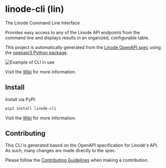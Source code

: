 # linode-cli (lin)

The Linode Command Line Interface

Provides easy access to any of the Linode API endpoints from the command line and displays results in an organized, configurable table. 

This project is automatically generated from the [Linode OpenAPI spec](https://www.linode.com/docs/api/) using the [openapi3 Python package](https://github.com/Dorthu/openapi3).

![Example of CLI in use](https://raw.githubusercontent.com/linode/linode-cli/main/demo.gif)

Visit the [Wiki](../../wiki) for more information.

## Install

Install via PyPI:
```bash
pip3 install linode-cli
```

Visit the [Wiki](../../wiki/Installation) for more information.

## Contributing

This CLI is generated based on the OpenAPI specification for Linode's API.  As
such, many changes are made directly to the spec.

Please follow the [Contributing Guidelines](https://github.com/linode/linode-cli/blob/main/CONTRIBUTING.md) when making a contribution.
